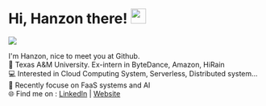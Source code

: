 # Hi, Hanzon there! <img width='30px' height='30px'  src="https://evlic.github.io/dist/github-profile/wave.gif">
![](https://komarev.com/ghpvc/?username=muchengl) <br>

I'm Hanzon, nice to meet you at Github. </br>
🏫 Texas A&M University. Ex-intern in ByteDance, Amazon, HiRain</br>
💻 Interested in Cloud Computing System, Serverless, Distributed system...</br>
💼 Recently focuse on FaaS systems and AI</br>
🌐 Find me on : [LinkedIn](https://www.linkedin.com/in/hzliu/) | [Website](https://muchengl.github.io)

